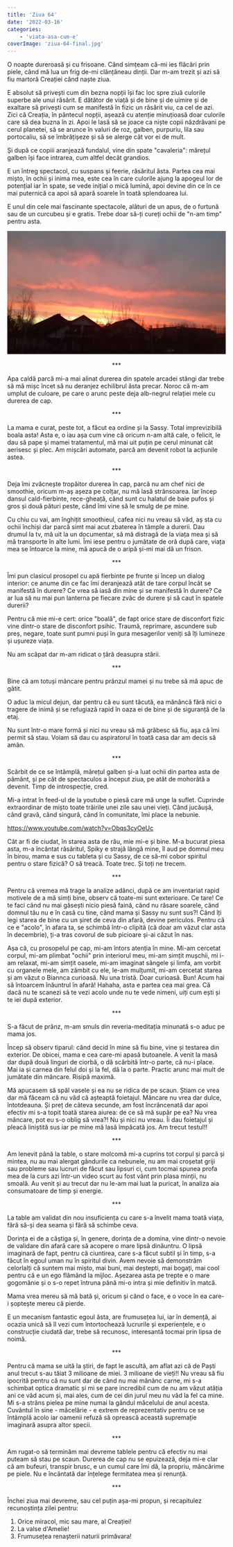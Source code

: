 ```yaml
---
title: 'Ziua 64'
date: '2022-03-16'
categories:
    - 'viata-asa-cum-e'
coverImage: 'ziua-64-final.jpg'
---
```


O noapte dureroasă și cu frisoane. Când simțeam că-mi ies flăcări prin piele, când mă lua un frig de-mi clănțăneau dinții. Dar m-am trezit și azi să fiu martoră Creației când naște ziua.

E absolut să privești cum din bezna nopții își fac loc spre ziuă culorile superbe ale unui răsărit. E dătător de viață și de bine și de uimire și de exaltare să privești cum se manifestă în fizic un răsărit viu, ca cel de azi. Zici că Creația, în pântecul nopții, așează cu atenție minuțioasă doar culorile care să dea buzna în zi. Apoi le lasă să se joace ca niște copii năzdrăvani pe cerul planetei, să se arunce în valuri de roz, galben, purpuriu, lila sau portocaliu, să se îmbrățișeze și să se alerge cât vor ei de mult.

Și după ce copiii aranjează fundalul, vine din spate "cavaleria": mărețul galben își face intrarea, cum altfel decât grandios.

E un întreg spectacol, cu suspans și feerie, răsăritul ăsta. Partea cea mai mișto, în ochii și inima mea, este cea în care culorile ajung la apogeul lor de potențial iar în spate, se vede inițial o mică lumină, apoi devine din ce în ce mai puternică ca apoi să apară soarele în toată splendoarea lui.

E unul din cele mai fascinante spectacole, alături de un apus, de o furtună sau de un curcubeu și e gratis. Trebe doar să-ți cureți ochii de "n-am timp" pentru asta.

![](images/ziua-64-1024x576.jpeg)

<p style="text-align: center;">***</p>

Apa caldă parcă mi-a mai alinat durerea din spatele arcadei stângi dar trebe să mă mișc încet să nu deranjez echilibrul ăsta precar. Noroc că m-am umplut de culoare, pe care o arunc peste deja alb-negrul relației mele cu durerea de cap.

<p style="text-align: center;">***</p>

La mama e curat, peste tot, a făcut ea ordine și la Sassy. Total imprevizibilă boala asta! Asta e, o iau așa cum vine că oricum n-am altă cale, o felicit, le dau să pape și mamei tratamentul, mă mai uit puțin pe cerul minunat cât aerisesc și plec. Am mișcări automate, parcă am devenit robot la acțiunile astea.

<p style="text-align: center;">***</p>

Deja îmi zvâcnește tropăitor durerea în cap, parcă nu am chef nici de smoothie, oricum m-aș așeza pe colțar, nu mă lasă strânsoarea. Iar încep dansul cald-fierbinte, rece-gheață, când sunt cu halatul de baie pufos și gros și două pături peste, când îmi vine să le smulg de pe mine.

Cu chiu cu vai, am înghițit smoothieul, cafea nici nu vreau să văd, aș sta cu ochii închiși dar parcă simt mai acut zbaterea în tâmple a durerii. Dau drumul la tv, mă uit la un documentar, să mă distragă de la viața mea și să mă transporte în alte lumi. Îmi iese pentru o jumătate de oră după care, viața mea se întoarce la mine, mă apucă de o aripă și-mi mai dă un frison.

<p style="text-align: center;">***</p>

Îmi pun clasicul prosopel cu apă fierbinte pe frunte și încep un dialog interior: ce anume din ce fac îmi deranjează atât de tare corpul încât se manifestă în durere? Ce vrea să iasă din mine și se manifestă în durere? Ce ar lua să nu mai pun lanterna pe fiecare zvâc de durere și să caut în spatele durerii?

Pentru că mie mi-e cert: orice "boală", de fapt orice stare de disconfort fizic vine dintr-o stare de disconfort psihic. Traumă, reprimare, ascundere sub preș, negare, toate sunt pumni puși în gura mesagerilor veniți să îți lumineze și ușureze viața.

Nu am scăpat dar m-am ridicat o țâră deasupra stării.

<p style="text-align: center;">***</p>

Bine că am totuși mâncare pentru prânzul mamei și nu trebe să mă apuc de gătit.

O aduc la micul dejun, dar pentru că eu sunt tăcută, ea mănâncă fără nici o tragere de inimă și se refugiază rapid în oaza ei de bine și de siguranță de la etaj.

Nu sunt într-o mare formă și nici nu vreau să mă grăbesc să fiu, așa că îmi permit să stau. Voiam să dau cu aspiratorul în toată casa dar am decis să amân.

<p style="text-align: center;">***</p>

Scârbit de ce se întâmplă, mărețul galben și-a luat ochii din partea asta de pământ, și pe cât de spectaculos a început ziua, pe atât de mohorâtă a devenit. Timp de introspecție, cred.

Mi-a intrat în feed-ul de la youtube o piesă care mă unge la suflet. Cuprinde extraordinar de mișto toate trăirile unei zile sau unei vieți. Când jucăușă, când gravă, când singură, când în comunitate, îmi place la nebunie.

https://www.youtube.com/watch?v=Obqs3cyOeUc

Cât ar fi de ciudat, în starea asta de rău, mie mi-e și bine. M-a bucurat piesa asta, m-a încântat răsăritul, Spiky e strajă lângă mine, îl aud pe domnul meu în birou, mama e sus cu tableta și cu Sassy, de ce să-mi cobor spiritul pentru o stare fizică? O să treacă. Toate trec. Și toți ne trecem.

<p style="text-align: center;">***</p>

Pentru că vremea mă trage la analize adânci, după ce am inventariat rapid motivele de a mă simți bine, observ că toate-mi sunt exterioare. Ce tare! Ce te faci când nu mai găsești nicio piesă faină, când nu răsare soarele, când domnul tău nu e în casă cu tine, când mama și Sassy nu sunt sus?! Când îți legi starea de bine cu un șiret de ceva din afară, devine periculos. Pentru că ce e "acolo", în afara ta, se schimbă într-o clipită (că doar am văzut clar asta în decembrie), ți-a tras covorul de sub picioare și-ai căzut în nas.

Așa că, cu prosopelul pe cap, mi-am întors atenția în mine. Mi-am cercetat corpul, mi-am plimbat "ochii" prin interiorul meu, mi-am simțit mușchii, mi i-am relaxat, mi-am simțit oasele, mi-am imaginat sângele și limfa, am vorbit cu organele mele, am zâmbit cu ele, le-am mulțumit, mi-am cercetat starea și am văzut o Biannca curioasă. Nu una tristă. Doar curioasă. Bun! Acum hai să întoarcem înăuntrul în afară! Hahaha, asta e partea cea mai grea. Că dacă nu te scanezi să te vezi acolo unde nu te vede nimeni, uiți cum ești și te iei după exterior.

<p style="text-align: center;">***</p>

S-a făcut de prânz, m-am smuls din reveria-meditația minunată s-o aduc pe mama jos.

Încep să observ tiparul: când decid în mine să fiu bine, vine și testarea din exterior. De obicei, mama e cea care-mi apasă butoanele. A venit la masă dar după două linguri de ciorbă, o dă scârbită într-o parte, că nu-i place. Mai ia și carnea din felul doi și la fel, dă la o parte. Practic arunc mai mult de jumătate din mâncare. Risipă maximă.

Mă apucasem să spăl vasele și ea nu se ridica de pe scaun. Știam ce vrea dar mă făceam că nu văd că așteaptă foietajul. Mâncare nu vrea dar dulce, întotdeauna. Și preț de câteva secunde, am fost încrâncenată dar apoi efectiv mi s-a topit toată starea aiurea: de ce să mă supăr pe ea? Nu vrea mâncare, pot eu s-o oblig să vrea?! Nu și nici nu vreau. Îi dau foietajul și pleacă liniștită sus iar pe mine mă lasă împăcată jos. Am trecut testul!!

<p style="text-align: center;">***</p>

Am lenevit până la table, o stare molcomă mi-a cuprins tot corpul și parcă și mintea, nu au mai alergat gândurile ca nebunele, nu am mai croșetat griji sau probleme sau lucruri de făcut sau lipsuri ci, cum tocmai spunea profa mea de la curs azi într-un video scurt au fost vânt prin plasa minții, nu smoală. Au venit și au trecut dar nu le-am mai luat la puricat, în analiza aia consumatoare de timp și energie.

<p style="text-align: center;">***</p>

La table am validat din nou insuficiența cu care s-a învelit mama toată viața, fără să-și dea seama și fără să schimbe ceva.

Dorința ei de a câștiga și, în genere, dorința de a domina, vine dintr-o nevoie de validare din afară care să acopere o mare lipsă dinăuntru. O lipsă imaginară de fapt, pentru că ciuntirea, care s-a făcut subtil și în timp, s-a făcut în egoul uman nu în spiritul divin. Avem nevoie să demonstrăm celorlalți că suntem mai mișto, mai buni, mai deștepti, mai bogați, mai cool pentru că e un ego flămând la mijloc. Așezarea asta pe trepte e o mare gogomănie și o s-o repet întruna până mi-o intra și mie definitiv în matcă.

Mama vrea mereu să mă bată și, oricum și când o face, e o voce în ea care-i șoptește mereu că pierde.

E un mecanism fantastic egoul ăsta, are frumusețea lui, iar în demență, ai ocazia unică să îl vezi cum întortochează lucrurile și experiențele, e o construcție ciudată dar, trebe să recunosc, interesantă tocmai prin lipsa de noimă.

<p style="text-align: center;">***</p>

Pentru că mama se uită la știri, de fapt le ascultă, am aflat azi că de Paști anul trecut s-au tăiat 3 milioane de miei. 3 milioane de vieți!! Nu vreau să fiu ipocrită pentru că nu sunt dar de când nu mai mănânc carne, mi s-a schimbat optica dramatic și mi se pare incredibil cum de nu am văzut atâția ani ce văd acum și, mai ales, cum de cei din jurul meu nu văd la fel ca mine. Mi s-a strâns pielea pe mine numai la gândul măcelului de anul acesta. Cuvântul în sine - măcelărie - e extrem de reprezentativ pentru ce se întâmplă acolo iar oamenii refuză să oprească această supremație imaginară asupra altor specii.

<p style="text-align: center;">***</p>

Am rugat-o să terminăm mai devreme tablele pentru că efectiv nu mai puteam să stau pe scaun. Durerea de cap nu se epuizează, deja mi-e clar că am bufeuri, transpir brusc, e un cumul care îmi dă, la propriu, mâncărime pe piele. Nu e încântată dar înțelege fermitatea mea și renunță.

<p style="text-align: center;">***</p>

Închei ziua mai devreme, sau cel puțin așa-mi propun, și recapitulez recunoștința zilei pentru:

1. Orice miracol, mic sau mare, al Creației!
2. La valse d'Amelie!
3. Frumusețea renașterii naturii primăvara!
